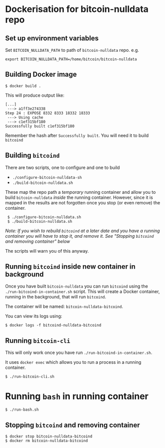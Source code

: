 # Dockerisation for bitcoin-nulldata repo

## Set up environment variables

Set `BITCOIN_NULLDATA_PATH` to path of `bitcoin-nulldata` repo. e.g.

    export BITCOIN_NULLDATA_PATH=/home/bitcoin/bitcoin-nulldata

## Building Docker image

    $ docker build .

This will produce output like:

    [...]
     ---> a1ff3e274338
    Step 24 : EXPOSE 8332 8333 18332 18333
     ---> Using cache
     ---> c1ef315bf180
    Successfully built c1ef315bf180

Remember the hash after `Successfully built`. You will need it to
build `bitcoind`

## Building `bitcoind`

There are two scripts, one to configure and one to build

- `./configure-bitcoin-nulldata-sh`
- `./build-bitcoin-nulldata.sh`

These map the repo path a _temporary_ running container and allow you to build
`bitcoin-nulldata` _inside_ the running container.  However, since it is mapped
in the results are not forgotten once you stop (or even remove) the container.

     $ ./configure-bitcoin-nulldata.sh
     $ ./build-bitcoin-nulldata.sh

*Note: If you wish to rebuild `bitcoind` at a later date and you have
a running container you will have to stop it, and remove it. See
"Stopping `bitcoind` and removing container" below*

The scripts will warn you of this anyway.

## Running `bitcoind` inside new container in background

Once you have built `bitcoin-nulldata` you can run `bitcoind` using the
`./run-bitcoind-in-container.sh` script. This will create a Docker container, running
in the background, that will run `bitcoind`.

The container will be named: `bitcoin-nulldata-bitcoind`.

You can view its logs using:

    $ docker logs -f bitcoind-nulldata-bitcoind

## Running `bitcoin-cli`

This will only work once you have run `./run-bitcoind-in-container.sh`.

It uses `docker exec` which allows you to run a process in a running container.

    $ ./run-bitcoin-cli.sh

# Running `bash` in running container

    $ ./run-bash.sh

## Stopping `bitcoind` and removing container

    $ docker stop bitcoin-nulldata-bitcoind
    $ docker rm bitcoin-nulldata-bitcoind


